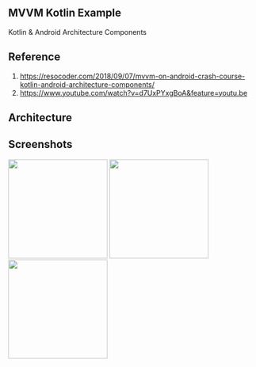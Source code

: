 MVVM Kotlin Example
-----------------
Kotlin & Android Architecture Components

Reference
----------
1. https://resocoder.com/2018/09/07/mvvm-on-android-crash-course-kotlin-android-architecture-components/
2. https://www.youtube.com/watch?v=d7UxPYxgBoA&feature=youtu.be

Architecture
---------
<div>
  <src="https://user-images.githubusercontent.com/45925992/54183451-8de15600-44e7-11e9-9491-5415e563b96f.png">
</div>

Screenshots
-----------
<div>
  <img width="200" src="https://user-images.githubusercontent.com/45925992/54183141-b9b00c00-44e6-11e9-8c45-eea62e77c35e.png">
  <img width="200" src="https://user-images.githubusercontent.com/45925992/54183150-bcaafc80-44e6-11e9-93cc-ef06e4340e85.png">
  <img width="200" src="https://user-images.githubusercontent.com/45925992/54183156-be74c000-44e6-11e9-8f19-9c5b4b204e6f.png">
</div>
